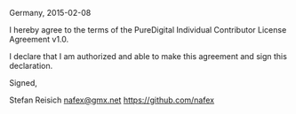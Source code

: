 Germany, 2015-02-08

I hereby agree to the terms of the PureDigital Individual Contributor License Agreement v1.0.

I declare that I am authorized and able to make this agreement and sign this declaration.

Signed,

Stefan Reisich nafex@gmx.net https://github.com/nafex
